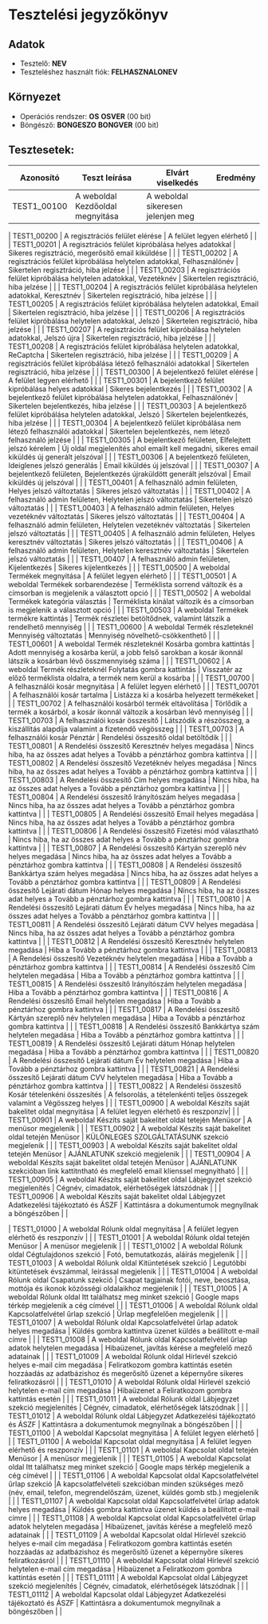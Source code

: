 # Tesztelési jegyzőkönyv

## Adatok

- Tesztelő: __NEV__
- Teszteléshez használt fiók: __FELHASZNALONEV__

## Környezet

- Operációs rendszer: __OS__ __OSVER__ (00 bit) 
- Böngésző: __BONGESZO__ __BONGVER__ (00 bit)

## Tesztesetek:

| Azonosító | Teszt leírása | Elvárt viselkedés | Eredmény |
|-----------|---------------|-------------------|----------|
| TEST1_00100 | A weboldal Kezdőoldal megnyitása | A weboldal sikeresen jelenjen meg |  |







| TEST1_00200 | A regisztrációs felület elérése | A felület legyen elérhető |  |
| TEST1_00201 | A regisztrációs felület kipróbálása helyes adatokkal | Sikeres regisztráció, megerősítő email kiküldése |  |
| TEST1_00202 | A regisztrációs felület kipróbálása helytelen adatokkal, Felhasználónév | Sikertelen regisztráció, hiba jelzése |  |
| TEST1_00203 | A regisztrációs felület kipróbálása helytelen adatokkal, Vezetéknév | Sikertelen regisztráció, hiba jelzése |  |
| TEST1_00204 | A regisztrációs felület kipróbálása helytelen adatokkal, Keresztnév | Sikertelen regisztráció, hiba jelzése |  |
| TEST1_00205 | A regisztrációs felület kipróbálása helytelen adatokkal, Email | Sikertelen regisztráció, hiba jelzése |  |
| TEST1_00206 | A regisztrációs felület kipróbálása helytelen adatokkal, Jelszó | Sikertelen regisztráció, hiba jelzése |  |
| TEST1_00207 | A regisztrációs felület kipróbálása helytelen adatokkal, Jelszó újra | Sikertelen regisztráció, hiba jelzése |  |
| TEST1_00208 | A regisztrációs felület kipróbálása helytelen adatokkal, ReCaptcha | Sikertelen regisztráció, hiba jelzése |  |
| TEST1_00209 | A regisztrációs felület kipróbálása létező felhasználói adatokkal | Sikertelen regisztráció, hiba jelzése |  |
| TEST1_00300 | A bejelentkező felület elérése | A felület legyen elérhető |  |
| TEST1_00301 | A bejelentkező felület kipróbálása helyes adatokkal | Sikeres bejelentkezés |  |
| TEST1_00302 | A bejelentkező felület kipróbálása helytelen adatokkal, Felhasználónév | Sikertelen bejelentkezés, hiba jelzése |  |
| TEST1_00303 | A bejelentkező felület kipróbálása helytelen adatokkal, Jelszó | Sikertelen bejelentkezés, hiba jelzése |  |
| TEST1_00304 | A bejelentkező felület kipróbálása nem létező felhasználói adatokkal | Sikertelen bejelentkezés, nem létező felhasználó jelzése |  |
| TEST1_00305 | A bejelentkező felületen, Elfelejtett jelszó kérelem | Új oldal megjelenítés ahol emailt kell megadni, sikeres email kiküldés új generált jelszóval |  |
| TEST1_00306 | A bejelentkező felületen, Ideiglenes jelszó generálás | Email kiküldés új jelszóval |  |
| TEST1_00307 | A bejelentkező felületen, Bejelentkezés újraküldött generált jelszóval | Email kiküldés új jelszóval |  |
| TEST1_00401 | A felhasználó admin felületen, Helyes jelszó változtatás | Sikeres jelszó változtatás |  |
| TEST1_00402 | A felhasználó admin felületen, Helytelen jelszó változtatás | Sikertelen jelszó változtatás |  |
| TEST1_00403 | A felhasználó admin felületen, Helyes vezetéknév változtatás | Sikeres jelszó változtatás |  |
| TEST1_00404 | A felhasználó admin felületen, Helytelen vezetéknév változtatás | Sikertelen jelszó változtatás |  |
| TEST1_00405 | A felhasználó admin felületen, Helyes keresztnév változtatás | Sikeres jelszó változtatás |  |
| TEST1_00406 | A felhasználó admin felületen, Helytelen keresztnév változtatás | Sikertelen jelszó változtatás |  |
| TEST1_00407 | A felhasználó admin felületen, Kijelentkezés | Sikeres kijelentkezés |  |
| TEST1_00500 | A weboldal Termékek megnyitása | A felület legyen elérhető |  |
| TEST1_00501 | A weboldal Termékek sorbarendezése | Terméklista sorrend változik és a címsorban is megjelenik a választott opció |  |
| TEST1_00502 | A weboldal Termékek kategória választás | Terméklista kínálat változik és a címsorban is megjelenik a választott opció |  |
| TEST1_00503 | A weboldal Termékek termékre kattintás | Termék részletei betöltődnek, valamint látszik a rendelhető mennyiség |  |
| TEST1_00600 | A weboldal Termék részleteknél Mennyiség változtatás | Mennyiség növelhető-csökkenthető |  |
| TEST1_00601 | A weboldal Termék részleteknél Kosárba gombra kattintás | Adott mennyiség a kosárba kerül, a jobb felső sarokban a kosár ikonnál látszik a kosárban lévő összmennyiség száma |  |
| TEST1_00602 | A weboldal Termék részleteknél Folytatás gombra kattintás | Visszatér az előző terméklista oldalra, a termék nem kerül a kosárba |  |
| TEST1_00700 | A felhasználói kosár megnyitása | A felület legyen elérhető |  |
| TEST1_00701 | A felhasználói kosár tartalma | Listázza ki a kosárba helyezett termékeket |  |
| TEST1_00702 | A felhasználói kosárból termék eltávolítása | Törlődik a termék a kosárból, a kosár ikonnál változik a kosárban lévő mennyiség |  |
| TEST1_00703 | A felhasználói kosár összesítő | Látszódik a részösszeg, a kiszállítás alapdíja valamint a fizetendő végösszeg |  |
| TEST1_00703 | A felhasználói kosár Pénztár | Rendelési összesítő oldal betöltődik |  |
| TEST1_00801 | A Rendelési összesítő Keresztnév helyes megadása | Nincs hiba, ha az összes adat helyes a Tovább a pénztárhoz gombra kattintva |  |
| TEST1_00802 | A Rendelési összesítő Vezetéknév helyes megadása | Nincs hiba, ha az összes adat helyes a Tovább a pénztárhoz gombra kattintva |  |
| TEST1_00803 | A Rendelési összesítő Cím helyes megadása | Nincs hiba, ha az összes adat helyes a Tovább a pénztárhoz gombra kattintva |  |
| TEST1_00804 | A Rendelési összesítő Irányítószám helyes megadása | Nincs hiba, ha az összes adat helyes a Tovább a pénztárhoz gombra kattintva |  |
| TEST1_00805 | A Rendelési összesítő Email helyes megadása | Nincs hiba, ha az összes adat helyes a Tovább a pénztárhoz gombra kattintva |  |
| TEST1_00806 | A Rendelési összesítő Fizetési mód választható | Nincs hiba, ha az összes adat helyes a Tovább a pénztárhoz gombra kattintva |  |
| TEST1_00807 | A Rendelési összesítő Kártyán szereplő név helyes megadása | Nincs hiba, ha az összes adat helyes a Tovább a pénztárhoz gombra kattintva |  |
| TEST1_00808 | A Rendelési összesítő Bankkártya szám helyes megadása | Nincs hiba, ha az összes adat helyes a Tovább a pénztárhoz gombra kattintva |  |
| TEST1_00809 | A Rendelési összesítő Lejárati dátum Hónap helyes megadása | Nincs hiba, ha az összes adat helyes a Tovább a pénztárhoz gombra kattintva |  |
| TEST1_00810 | A Rendelési összesítő Lejárati dátum Év helyes megadása | Nincs hiba, ha az összes adat helyes a Tovább a pénztárhoz gombra kattintva |  |
| TEST1_00811 | A Rendelési összesítő Lejárati dátum CVV helyes megadása | Nincs hiba, ha az összes adat helyes a Tovább a pénztárhoz gombra kattintva |  |
| TEST1_00812 | A Rendelési összesítő Keresztnév helytelen megadása | Hiba a Tovább a pénztárhoz gombra kattintva |  |
| TEST1_00813 | A Rendelési összesítő Vezetéknév helytelen megadása | Hiba a Tovább a pénztárhoz gombra kattintva |  |
| TEST1_00814 | A Rendelési összesítő Cím helytelen megadása | Hiba a Tovább a pénztárhoz gombra kattintva |  |
| TEST1_00815 | A Rendelési összesítő Irányítószám helytelen megadása | Hiba a Tovább a pénztárhoz gombra kattintva |  |
| TEST1_00816 | A Rendelési összesítő Email helytelen megadása | Hiba a Tovább a pénztárhoz gombra kattintva |  |
| TEST1_00817 | A Rendelési összesítő Kártyán szereplő név helytelen megadása | Hiba a Tovább a pénztárhoz gombra kattintva |  |
| TEST1_00818 | A Rendelési összesítő Bankkártya szám helytelen megadása | Hiba a Tovább a pénztárhoz gombra kattintva |  |
| TEST1_00819 | A Rendelési összesítő Lejárati dátum Hónap helytelen megadása | Hiba a Tovább a pénztárhoz gombra kattintva |  |
| TEST1_00820 | A Rendelési összesítő Lejárati dátum Év helytelen megadása | Hiba a Tovább a pénztárhoz gombra kattintva |  |
| TEST1_00821 | A Rendelési összesítő Lejárati dátum CVV helytelen megadása | Hiba a Tovább a pénztárhoz gombra kattintva |  |
| TEST1_00822 | A Rendelési összesítő Kosár tételenkéni összesítés | A felsorolás, a tételenkénti teljes összegek valamint a Végösszeg helyes |  |
| TEST1_00900 | A weboldal Készíts saját bakelitet oldal megnyitása | A felület legyen elérhető és reszponzív|  |
| TEST1_00901 | A weboldal Készíts saját bakelitet oldal tetején Menüsor | A menüsor megjelenik |  |
| TEST1_00902 | A weboldal Készíts saját bakelitet oldal tetején Menüsor | KÜLÖNLEGES SZOLGÁLTATÁSUNK szekció megjelenik |  |
| TEST1_00903 | A weboldal Készíts saját bakelitet oldal tetején Menüsor | AJÁNLATUNK szekció megjelenik |  |
| TEST1_00904 | A weboldal Készíts saját bakelitet oldal tetején Menüsor | AJÁNLATUNK szekcióban link kattitntható és megfelelő email klienssel megnyitható |  |
| TEST1_00905 | A weboldal Készíts saját bakelitet oldal Lábjegyzet szekció megjelenítés | Cégnév, címadatok, elérhetőségek látszódnak |  |
| TEST1_00906 | A weboldal Készíts saját bakelitet oldal Lábjegyzet Adatkezelési tájékoztató és ÁSZF | Kattintásra a dokumentumok megnyílnak a böngészőben |  |







| TEST1_01000 | A weboldal Rólunk oldal megnyitása | A felület legyen elérhető és reszponzív |  |
| TEST1_01001 | A weboldal Rólunk oldal tetején Menüsor | A menüsor megjelenik |  |
| TEST1_01002 | A weboldal Rólunk oldal Cégtulajdonos szekció | Fotó, bemutatkozás, aláírás megjelenik |  |
| TEST1_01003 | A weboldal Rólunk oldal Kitüntetések szekció | Legutóbbi kitüntetések évszámmal, leírással megjelenik |  |
| TEST1_01004 | A weboldal Rólunk oldal Csapatunk szekció | Csapat tagjainak fotói, neve, beosztása, mottója és ikonok közösségi oldalaikhoz megjelenik |  |
| TEST1_01005 | A weboldal Rólunk oldal Itt találhatsz meg minket szekció | Google maps térkép megjelenik a cég címével |  |
| TEST1_01006 | A weboldal Rólunk oldal Kapcsolatfelvétel űrlap szekció | Űrlap megfelelően megjelenik |  |
| TEST1_01007 | A weboldal Rólunk oldal Kapcsolatfelvétel űrlap adatok helyes megadása | Küldés gombra kattintva üzenet küldés a beállított e-mail címre |  |
| TEST1_01008 | A weboldal Rólunk oldal Kapcsolatfelvétel űrlap adatok helytelen megadása | Hibaüzenet, javítás kérése a megfelelő mező adatainak |  |
| TEST1_01009 | A weboldal Rólunk oldal Hírlevél szekció helyes e-mail cím megadása | Feliratkozom gombra kattintás esetén hozzáadás az adatbázishoz és megerősítő üzenet a képernyőre sikeres feliratkozásról |  |
| TEST1_01010 | A weboldal Rólunk oldal Hírlevél szekció helytelen e-mail cím megadása | Hibaüzenet a Feliratkozom gombra kattintás esetén |  |
| TEST1_01011 | A weboldal Rólunk oldal Lábjegyzet szekció megjelenítés | Cégnév, címadatok, elérhetőségek látszódnak |  |
| TEST1_01012 | A weboldal Rólunk oldal Lábjegyzet Adatkezelési tájékoztató és ÁSZF | Kattintásra a dokumentumok megnyílnak a böngészőben |  |
| TEST1_01100 | A weboldal Kapcsolat megnyitása | A felület legyen elérhető |  |
| TEST1_01100 | A weboldal Kapcsolat oldal megnyitása | A felület legyen elérhető és reszponzív |  |
| TEST1_01101 | A weboldal Kapcsolat oldal tetején Menüsor | A menüsor megjelenik |  |
| TEST1_01105 | A weboldal Kapcsolat oldal Itt találhatsz meg minket szekció | Google maps térkép megjelenik a cég címével |  |
| TEST1_01106 | A weboldal Kapcsolat oldal Kapcsolatfelvétel űrlap szekció |A kapcsolatfelvételi szekcióban minden szükséges mező (név, email, telefon, megrendelőszám, üzenet, küldés gomb stb.) megjelenik |  |
| TEST1_01107 | A weboldal Kapcsolat oldal Kapcsolatfelvétel űrlap adatok helyes megadása | Küldés gombra kattintva üzenet küldés a beállított e-mail címre |  |
| TEST1_01108 | A weboldal Kapcsolat oldal Kapcsolatfelvétel űrlap adatok helytelen megadása | Hibaüzenet, javítás kérése a megfelelő mező adatainak |  |
| TEST1_01109 | A weboldal Kapcsolat oldal Hírlevél szekció helyes e-mail cím megadása | Feliratkozom gombra kattintás esetén hozzáadás az adatbázishoz és megerősítő üzenet a képernyőre sikeres feliratkozásról |  |
| TEST1_01110 | A weboldal Kapcsolat oldal Hírlevél szekció helytelen e-mail cím megadása | Hibaüzenet a Feliratkozom gombra kattintás esetén |  |
| TEST1_01111 | A weboldal Kapcsolat oldal Lábjegyzet szekció megjelenítés | Cégnév, címadatok, elérhetőségek látszódnak |  |
| TEST1_01112 | A weboldal Kapcsolat oldal Lábjegyzet Adatkezelési tájékoztató és ÁSZF | Kattintásra a dokumentumok megnyílnak a böngészőben |  |
